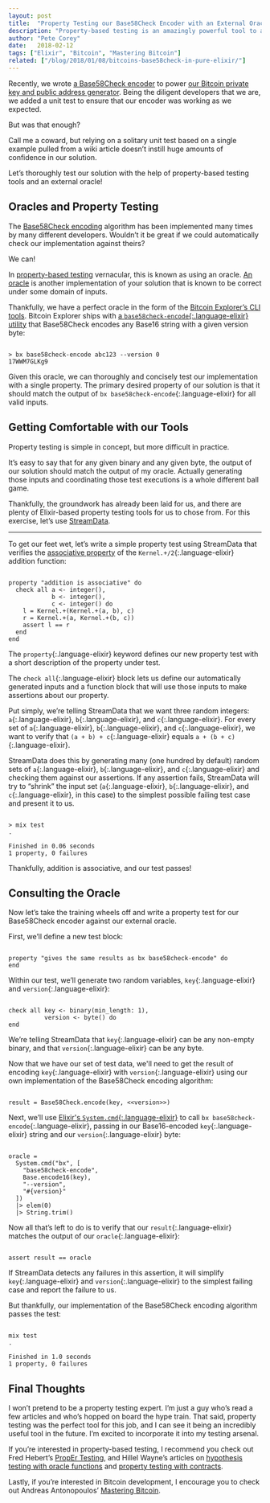 ```yaml
---
layout: post
title:  "Property Testing our Base58Check Encoder with an External Oracle"
description: "Property-based testing is an amazingly powerful tool to add to your testing toolbox. Check out how we can use it to verify the correctness of our Base58Check encoder against an external oracle."
author: "Pete Corey"
date:   2018-02-12
tags: ["Elixir", "Bitcoin", "Mastering Bitcoin"]
related: ["/blog/2018/01/08/bitcoins-base58check-in-pure-elixir/"]
---
```


Recently, we wrote [a Base58Check encoder](http://www.petecorey.com/blog/2018/01/08/bitcoins-base58check-in-pure-elixir/) to power [our Bitcoin private key and public address generator](http://www.petecorey.com/blog/2018/01/22/generating-bitcoin-private-keys-and-public-addresses-with-elixir/). Being the diligent developers that we are, we added a unit test to ensure that our encoder was working as we expected.

But was that enough?

Call me a coward, but relying on a solitary unit test based on a single example pulled from a wiki article doesn’t instill huge amounts of confidence in our solution.

Let’s thoroughly test our solution with the help of property-based testing tools and an external oracle!

## Oracles and Property Testing

The [Base58Check encoding](https://en.bitcoin.it/wiki/Base58Check_encoding) algorithm has been implemented many times by many different developers. Wouldn’t it be great if we could automatically check our implementation against theirs?

We can!

In [property-based testing](https://propertesting.com/) vernacular, this is known as using an oracle. [An oracle](https://www.hillelwayne.com/post/hypothesis-oracles/) is another implementation of your solution that is known to be correct under some  domain of inputs.

Thankfully, we have a perfect oracle in the form of the [Bitcoin Explorer’s CLI tools](https://github.com/libbitcoin/libbitcoin-explorer). Bitcoin Explorer ships with [a `base58check-encode`{:.language-elixir} utility](https://github.com/libbitcoin/libbitcoin-explorer/wiki/bx-base58check-encode) that Base58Check encodes any Base16 string with a given version byte:

<pre class='language-elixir'><code class='language-elixir'>
> bx base58check-encode abc123 --version 0
17WWM7GLKg9
</code></pre>

Given this oracle, we can thoroughly and concisely test our implementation with a single property. The primary desired property of our solution is that it should match the output of `bx base58check-encode`{:.language-elixir} for all valid inputs.

## Getting Comfortable with our Tools

Property testing is simple in concept, but more difficult in practice.

It’s easy to say that for any given binary and any given byte, the output of our solution should match the output of my oracle. Actually generating those inputs and coordinating those test executions is a whole different ball game.

Thankfully, the groundwork has already been laid for us, and there are plenty of Elixir-based property testing tools for us to chose from. For this exercise, let’s use [StreamData](https://github.com/whatyouhide/stream_data).

---- 

To get our feet wet, let’s write a simple property test using StreamData that verifies the [associative property](https://en.wikipedia.org/wiki/Associative_property) of the `Kernel.+/2`{:.language-elixir} addition function:

<pre class='language-elixir'><code class='language-elixir'>
property "addition is associative" do
  check all a &lt;- integer(),
            b &lt;- integer(),
            c &lt;- integer() do
    l = Kernel.+(Kernel.+(a, b), c)
    r = Kernel.+(a, Kernel.+(b, c))
    assert l == r
  end
end
</code></pre>

The `property`{:.language-elixir} keyword defines our new property test with a short description of the property under test.

The `check all`{:.language-elixir} block lets us define our automatically generated inputs and a function block that will use those inputs to make assertions about our property.

Put simply, we’re telling StreamData that we want three random integers: `a`{:.language-elixir}, `b`{:.language-elixir}, and `c`{:.language-elixir}. For every set of `a`{:.language-elixir}, `b`{:.language-elixir}, and `c`{:.language-elixir}, we want to verify that `(a + b) + c`{:.language-elixir} equals `a + (b + c)`{:.language-elixir}.

StreamData does this by generating many (one hundred by default) random sets of `a`{:.language-elixir}, `b`{:.language-elixir}, and `c`{:.language-elixir} and checking them against our assertions. If any assertion fails, StreamData will try to “shrink” the input set (`a`{:.language-elixir}, `b`{:.language-elixir}, and `c`{:.language-elixir}, in this case) to the simplest possible failing test case and present it to us.

<pre class='language-elixir'><code class='language-elixir'>
> mix test
.

Finished in 0.06 seconds
1 property, 0 failures
</code></pre>

Thankfully, addition is associative, and our test passes!

## Consulting the Oracle

Now let’s take the training wheels off and write a property test for our Base58Check encoder against our external oracle.

First, we’ll define a new test block:

<pre class='language-elixir'><code class='language-elixir'>
property "gives the same results as bx base58check-encode" do
end
</code></pre>

Within our test, we’ll generate two random variables, `key`{:.language-elixir} and `version`{:.language-elixir}:

<pre class='language-elixir'><code class='language-elixir'>
check all key &lt;- binary(min_length: 1),
          version &lt;- byte() do
end
</code></pre>

We’re telling StreamData that `key`{:.language-elixir} can be any non-empty binary, and that `version`{:.language-elixir} can be any byte.

Now that we have our set of test data, we'll need to get the result of encoding `key`{:.language-elixir} with `version`{:.language-elixir} using our own implementation of the Base58Check encoding algorithm:

<pre class='language-elixir'><code class='language-elixir'>
result = Base58Check.encode(key, &lt;&lt;version>>)
</code></pre>

Next, we’ll use [Elixir's `System.cmd`{:.language-elixir}](https://hexdocs.pm/elixir/System.html#cmd/3) to call `bx base58check-encode`{:.language-elixir}, passing in our Base16-encoded `key`{:.language-elixir} string and our `version`{:.language-elixir} byte:

<pre class='language-elixir'><code class='language-elixir'>
oracle =
  System.cmd("bx", [
    "base58check-encode",
    Base.encode16(key),
    "--version",
    "#{version}"
  ])
  |> elem(0)
  |> String.trim()
</code></pre>

Now all that’s left to do is to verify that our `result`{:.language-elixir} matches the output of our `oracle`{:.language-elixir}:

<pre class='language-elixir'><code class='language-elixir'>
assert result == oracle
</code></pre>

If StreamData detects any failures in this assertion, it will simplify `key`{:.language-elixir} and `version`{:.language-elixir} to the simplest failing case and report the failure to us.

But thankfully, our implementation of the Base58Check encoding algorithm passes the test:

<pre class='language-elixir'><code class='language-elixir'>
mix test
.

Finished in 1.0 seconds
1 property, 0 failures
</code></pre>

## Final Thoughts

I won’t pretend to be a property testing expert. I’m just a guy who’s read a few articles and who’s hopped on board the hype train. That said, property testing was the perfect tool for this job, and I can see it being an incredibly useful tool in the future. I’m excited to incorporate it into my testing arsenal.

If you’re interested in property-based testing, I recommend you check out Fred Hebert’s [PropEr Testing](https://propertesting.com/), and Hillel Wayne’s articles on [hypothesis testing with oracle functions](https://www.hillelwayne.com/post/hypothesis-oracles/) and [property testing with contracts](https://www.hillelwayne.com/post/pbt-contracts/).

Lastly, if you’re interested in Bitcoin development, I encourage you to check out Andreas Antonopoulos’ [Mastering Bitcoin](http://amzn.to/2GRJrkm).
